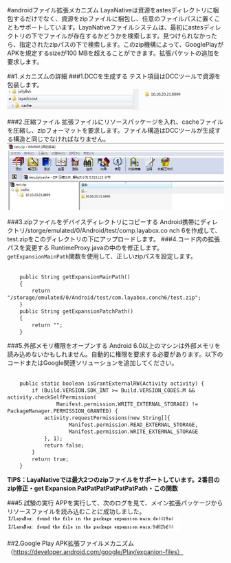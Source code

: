 #androidファイル拡張メカニズム
LayaNativeは資源をastesディレクトリに梱包するだけでなく、資源をzipファイルに梱包し、任意のファイルパスに置くこともサポートしています。LayaNativeファイルシステムは、最初にastesディレクトリの下でファイルが存在するかどうかを検索します。見つけられなかったら、指定されたzipパスの下で検索します。このzip機構によって、GooglePlayがAPKを規定するsizeが100 MBを超えることができます。拡張パケットの追加を要求します。

##1.メカニズムの詳細
###1.DCCを生成する
テスト項目はDCCツールで資源を包装します。
![图1](img/1.jpg)    

###2.圧縮ファイル
拡張ファイルにリソースパッケージを入れ、cacheファイルを圧縮し、zipフォーマットを要求します。ファイル構造はDCCツールが生成する構造と同じでなければなりません。
![图1](img/2.jpg)  

###3.zipファイルをデバイスディレクトリにコピーする
Android携帯にディレクトリ/storge/emulated/0/Android/test/comp.layabox.co nch 6を作成して、test.zipをこのディレクトリの下にアップロードします。
###4.コード内の拡張パスを変更する
RuntimeProxy.javaの中のを修正します。`getExpansionMainPath`関数を使用して、正しいzipパスを設定します。

```

    public String getExpansionMainPath()
    {
        return "/storage/emulated/0/Android/test/com.layabox.conch6/test.zip";
    }
    public String getExpansionPatchPath()
    {
        return "";
    } 
```

###5.外部メモリ権限をオープンする
Android 6.0以上のマシンは外部メモリを読み込めないかもしれません。自動的に権限を要求する必要があります。以下のコードまたはGoogle関連ソリューションを追加してください。

```

    public static boolean isGrantExternalRW(Activity activity) {
        if (Build.VERSION.SDK_INT >= Build.VERSION_CODES.M && activity.checkSelfPermission(
                Manifest.permission.WRITE_EXTERNAL_STORAGE) != PackageManager.PERMISSION_GRANTED) {
            activity.requestPermissions(new String[]{
                    Manifest.permission.READ_EXTERNAL_STORAGE,
                    Manifest.permission.WRITE_EXTERNAL_STORAGE
            }, 1);
            return false;
        }
        return true;
    }
```

**TIPS：LayaNativeでは最大2つのzipファイルをサポートしています。2番目のzip修正・get Expansion PatPatPatPatPatPatPath・この関数**

###5.試験の実行
APPを実行して、次のログを見て、メイン拡張パッケージからリソースファイルを読み込むことに成功しました。
![图1](img/3.png)  

##2.Google Play APK拡張ファイルメカニズム
（https://developer.android.com/google/Play/expanion-files）
